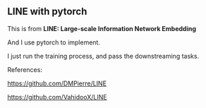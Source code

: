 ## LINE with pytorch

This is from **LINE: Large-scale Information Network Embedding**

And I use pytorch to implement.



I just run the training process, and pass the downstreaming tasks.



References:

https://github.com/DMPierre/LINE

https://github.com/VahidooX/LINE

